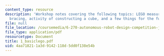 ```yaml
---
content_type: resource
description: 'Workshop notes covering the following topics: LEGO measurements, LEGO
  bracing, activity of constructing a cube, and a few things for the future.'
file: null
file_location: /coursemedia/6-270-autonomous-robot-design-competition-january-iap-2005/4aa718211a3d9142118d5dd0f138e54b_1_basiclego.pdf
file_type: application/pdf
resourcetype: Document
title: 1_basiclego.pdf
uid: 4aa71821-1a3d-9142-118d-5dd0f138e54b
---
```

